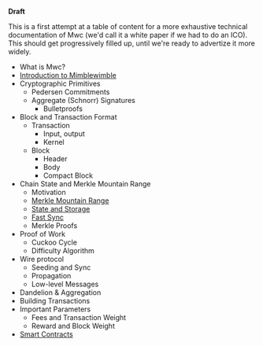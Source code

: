 **Draft**

This is a first attempt at a table of content for a more exhaustive technical
documentation of Mwc (we'd call it a white paper if we had to do an ICO).
This should get progressively filled up, until we're ready to advertize it
more widely.

* What is Mwc?
* [Introduction to Mimblewimble](intro.md)
* Cryptographic Primitives
  * Pedersen Commitments
  * Aggregate (Schnorr) Signatures
    * Bulletproofs
* Block and Transaction Format
  * Transaction
    * Input, output
    * Kernel
  * Block
    * Header
    * Body
    * Compact Block
* Chain State and Merkle Mountain Range
  * Motivation
  * [Merkle Mountain Range](mmr.md)
  * [State and Storage](state.md)
  * [Fast Sync](fast-sync.md)
  * Merkle Proofs
* Proof of Work
  * Cuckoo Cycle
  * Difficulty Algorithm
* Wire protocol
  * Seeding and Sync
  * Propagation
  * Low-level Messages
* Dandelion & Aggregation
* Building Transactions
* Important Parameters
  * Fees and Transaction Weight
  * Reward and Block Weight
* [Smart Contracts](contracts.md)
